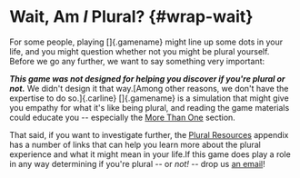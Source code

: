 # Wait, Am *I* Plural?  {#wrap-wait}

For some people, playing []{.gamename} might line up some dots in your life, and you might
question whether not you might be plural yourself.
Before we go any further, we want to say something very important:

***This game was not designed for helping you discover if you're plural or not.***
We didn't design it that way.[Among other reasons, we don't have the expertise to do so.]{.carline}
[]{.gamename} is a simulation that might give you empathy for what it's like being
plural, and reading the game materials could educate you -- especially the 
[More Than One](#more) section.

That said, if you want to investigate further, the [Plural Resources](#resources) 
appendix has a number of links that can help you learn more about the plural experience
and what it might mean in your life.<span class="carline">If this game does play a 
role in any way determining if you're plural -- or *not!* -- drop 
us [an email](mailto:caderaspindrift@gmail)!</span>

